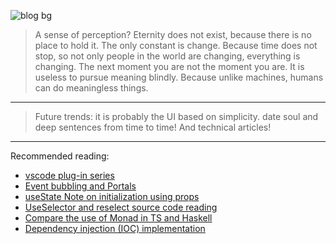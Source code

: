 <img src="https://saber2pr.top/MyWeb/resource/image/blog-bg-mob.webp" 
     srcset="https://saber2pr.top/MyWeb/resource/image/blog-bg-mob.webp 600w, 
             https://saber2pr.top/MyWeb/resource/image/blog-bg.webp 1200w" 
     sizes="(max-width: 600px) 100vw, 
            (max-width: 1024px) 100vw, 
            100vw" 
     alt="blog bg">

> A sense of perception?
Eternity does not exist, because there is no place to hold it.
The only constant is change. Because time does not stop, so not only people in the world are changing, everything is changing. The next moment you are not the moment you are.
It is useless to pursue meaning blindly.
Because unlike machines, humans can do meaningless things.
---
> Future trends:
> it is probably the UI based on simplicity.
> date soul and deep sentences from time to time! And technical articles!
---
Recommended reading:
- [vscode plug-in series](/posts/1456951945/2082201661/)
- [Event bubbling and Portals](/posts/2847575829/2500547918/)
- [useState Note on initialization using props](/posts/2847575829/4055183108/)
- [UseSelector and reselect source code reading](/posts/1316063026/78338755/)
- [Compare the use of Monad in TS and Haskell](/posts/3622367105/2154024551/)
- [Dependency injection (IOC) implementation](/posts/1094318037/1315910772/)
